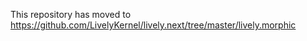 This repository has moved to https://github.com/LivelyKernel/lively.next/tree/master/lively.morphic
